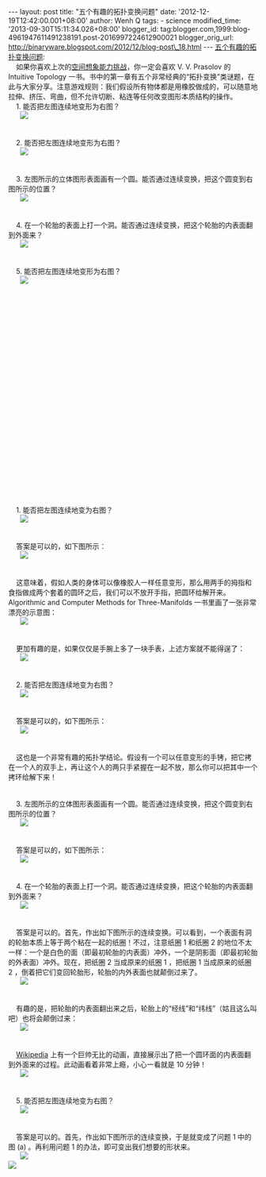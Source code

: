 --- layout: post title: "五个有趣的拓扑变换问题" date:
'2012-12-19T12:42:00.001+08:00' author: Wenh Q tags: - science
modified\_time: '2013-09-30T15:11:34.026+08:00' blogger\_id:
tag:blogger.com,1999:blog-4961947611491238191.post-2016997224612900021
blogger\_orig\_url:
http://binaryware.blogspot.com/2012/12/blog-post\_18.html ---
[五个有趣的拓扑变换问题](http://www.matrix67.com/blog/archives/5140): \
    如果你喜欢上次的[空间想象能力挑战](http://www.matrix67.com/blog/archives/5077)，你一定会喜欢
V. V. Prasolov 的 Intuitive Topology
一书。书中的第一章有五个非常经典的“拓扑变换”类谜题，在此与大家分享。注意游戏规则：我们假设所有物体都是用橡胶做成的，可以随意地拉伸、挤压、弯曲，但不允许切断、粘连等任何改变图形本质结构的操作。\
    1. 能否把左图连续地变形为右图？\
      ![](http://www.matrix67.com/blogimage_2012/201212181.png)\
\
\
    2. 能否把左图连续地变形为右图？\
      ![](http://www.matrix67.com/blogimage_2012/201212182.png)\
\
\
    3.
左图所示的立体图形表面画有一个圆。能否通过连续变换，把这个圆变到右图所示的位置？\
      ![](http://www.matrix67.com/blogimage_2012/201212183.png)\
\
\
    4.
在一个轮胎的表面上打一个洞。能否通过连续变换，把这个轮胎的内表面翻到外面来？\
      ![](http://www.matrix67.com/blogimage_2012/201212184.png)\
\
\
    5. 能否把左图连续地变形为右图？\
      ![](http://www.matrix67.com/blogimage_2012/201212185.png)\
\
\
\
\
\
\
\
\
\
\
\
\
\
\
\
\
\
\
\
\
\
\
\
\
\
\
    1. 能否把左图连续地变为右图？\
      ![](http://www.matrix67.com/blogimage_2012/201212181.png)\
\
\
    答案是可以的，如下图所示：\
      ![](http://www.matrix67.com/blogimage_2012/201212186.png)\
\
\
    这意味着，假如人类的身体可以像橡胶人一样任意变形，那么用两手的拇指和食指做成两个套着的圆环之后，我们可以不放开手指，把圆环给解开来。
Algorithmic and Computer Methods for Three-Manifolds
一书里画了一张非常漂亮的示意图：\
      ![](http://www.matrix67.com/blogimage_2012/201212187a.png)\
\
\
    更加有趣的是，如果仅仅是手腕上多了一块手表，上述方案就不能得逞了：\
      ![](http://www.matrix67.com/blogimage_2012/201212187b.png)\
\
\
    2. 能否把左图连续地变为右图？\
      ![](http://www.matrix67.com/blogimage_2012/201212182.png)\
\
\
    答案是可以的，如下图所示：\
      ![](http://www.matrix67.com/blogimage_2012/201212188.png)\
\
\
    这也是一个非常有趣的拓扑学结论。假设有一个可以任意变形的手铐，把它拷在一个人的双手上，再让这个人的两只手紧握在一起不放，那么你可以把其中一个拷环给解下来！\
\
\
    3.
左图所示的立体图形表面画有一个圆。能否通过连续变换，把这个圆变到右图所示的位置？\
      ![](http://www.matrix67.com/blogimage_2012/201212183.png)\
\
\
    答案是可以的，如下图所示：\
      ![](http://www.matrix67.com/blogimage_2012/201212189.png)\
\
\
    4.
在一个轮胎的表面上打一个洞。能否通过连续变换，把这个轮胎的内表面翻到外面来？\
      ![](http://www.matrix67.com/blogimage_2012/201212184.png)\
\
\
    答案是可以的。首先，作出如下图所示的连续变换。可以看到，一个表面有洞的轮胎本质上等于两个粘在一起的纸圈！不过，注意纸圈
1 和纸圈 2
的地位不太一样：一个是白色的面（即最初轮胎的内表面）冲外，一个是阴影面（即最初轮胎的外表面）冲外。现在，把纸圈
2 当成原来的纸圈 1 ，把纸圈 1 当成原来的纸圈 2
，倒着把它们变回轮胎形，轮胎的内外表面也就颠倒过来了。\
      ![](http://www.matrix67.com/blogimage_2012/2012121810.png)\
\
\
    有趣的是，把轮胎的内表面翻出来之后，轮胎上的“经线”和“纬线”（姑且这么叫吧）也将会颠倒过来：\
      ![](http://www.matrix67.com/blogimage_2012/2012121811.png)\
\
\
    [Wikipedia](http://en.wikipedia.org/wiki/File:Inside-out_torus_(animated,_small).gif)
上有一个巨帅无比的动画，直接展示出了把一个圆环面的内表面翻到外面来的过程。此动画看着非常上瘾，小心一看就是
10 分钟！\
      ![](http://www.matrix67.com/blogimage_2012/2012121812.gif)\
\
\
    5. 能否把左图连续地变为右图？\
      ![](http://www.matrix67.com/blogimage_2012/201212185.png)\
\
\
    答案是可以的。首先，作出如下图所示的连续变换，于是就变成了问题 1
中的图 (a) 。再利用问题 1 的办法，即可变出我们想要的形状来。\
      ![](http://www.matrix67.com/blogimage_2012/2012121813.png)\
![](http://www1.feedsky.com/t1/702149055/matrix67/feedsky/s.gif?r=http://www.matrix67.com/blog/archives/5140)
